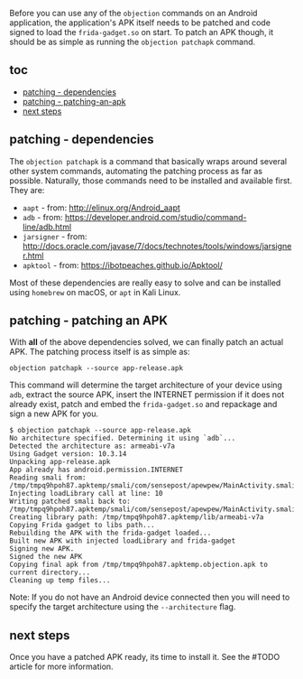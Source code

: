 Before you can use any of the `objection` commands on an Android application, the application's APK itself needs to be patched and code signed to load the `frida-gadget.so` on start. To patch an APK though, it should be as simple as running the `objection patchapk` command.

## toc
* [patching - dependencies](#patching---dependencies)
* [patching - patching-an-apk](#patching---patching-an-apk)
* [next steps](#next-steps)

## patching - dependencies
The `objection patchapk` is a command that basically wraps around several other system commands, automating the patching process as far as possible. Naturally, those commands need to be installed and available first. They are:

* `aapt` - from: http://elinux.org/Android_aapt
* `adb` - from: https://developer.android.com/studio/command-line/adb.html
* `jarsigner` - from: http://docs.oracle.com/javase/7/docs/technotes/tools/windows/jarsigner.html
* `apktool` - from: https://ibotpeaches.github.io/Apktool/

Most of these dependencies are really easy to solve and can be installed using `homebrew` on macOS, or `apt` in Kali Linux. 

## patching - patching an APK
With **all** of the above dependencies solved, we can finally patch an actual APK. The patching process itself is as simple as:

```
objection patchapk --source app-release.apk
```

This command will determine the target architecture of your device using `adb`, extract the source APK, insert the INTERNET permission if it does not already exist, patch and embed the `frida-gadget.so` and repackage and sign a new APK for you.

```
$ objection patchapk --source app-release.apk               
No architecture specified. Determining it using `adb`...
Detected the architecture as: armeabi-v7a
Using Gadget version: 10.3.14
Unpacking app-release.apk
App already has android.permission.INTERNET
Reading smali from: /tmp/tmpq9hpoh87.apktemp/smali/com/sensepost/apewpew/MainActivity.smali
Injecting loadLibrary call at line: 10
Writing patched smali back to: /tmp/tmpq9hpoh87.apktemp/smali/com/sensepost/apewpew/MainActivity.smali
Creating library path: /tmp/tmpq9hpoh87.apktemp/lib/armeabi-v7a
Copying Frida gadget to libs path...
Rebuilding the APK with the frida-gadget loaded...
Built new APK with injected loadLibrary and frida-gadget
Signing new APK.
Signed the new APK
Copying final apk from /tmp/tmpq9hpoh87.apktemp.objection.apk to current directory...
Cleaning up temp files...

```

Note: If you do not have an Android device connected then you will need to specify the target architecture using the `--architecture` flag.

## next steps
Once you have a patched APK ready, its time to install it. See the #TODO article for more information.